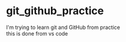# git_github_practice
I'm trying to learn git and GitHub from practice 
<br>
this is done from vs code
